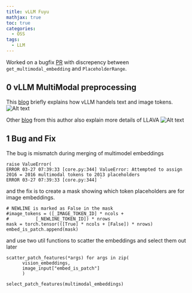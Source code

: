 ```yaml
---
title: vLLM Fuyu 
mathjax: true
toc: true
categories:
  - OSS
tags:
  - LLM
---
```


Worked on a bugfix [PR](https://github.com/vllm-project/vllm/pull/15731 ) with discrepency between `get_multimodal_embedding` and `PlaceholderRange`. 

## 0 vLLM MultiModal preprocessing
This [blog](https://zhuanlan.zhihu.com/p/20766926967) briefly explains how vLLM handels text and image tokens.
![Alt text](https://pic4.zhimg.com/v2-8f79be41dee80b1689de03d7f9ee4c03_1440w.jpg)

Other [blog](https://zhuanlan.zhihu.com/p/696654492) from this author also explain more details of LLAVA
![Alt text](https://pica.zhimg.com/v2-9756850072f345c9331a08e8a4237de0_1440w.jpg)

## 1 Bug and Fix
The bug is mismatch during merging of multimodel embeddings   
```
raise ValueError(
ERROR 03-27 07:39:33 [core.py:344] ValueError: Attempted to assign 2016 = 2016 multimodal tokens to 2013 placeholders
ERROR 03-27 07:39:33 [core.py:344] `
```
and the fix is to create a mask showing which token placeholders are for image embeddings.  
```
# NEWLINE is marked as False in the mask
#image_tokens = ([_IMAGE_TOKEN_ID] * ncols +
#          [_NEWLINE_TOKEN_ID]) * nrows
mask = torch.tensor(([True] * ncols + [False]) * nrows)
embed_is_patch.append(mask)
```
and use two util functions to scatter the embeddings and select them out later   
```
scatter_patch_features(*args) for args in zip(
      vision_embeddings,
      image_input["embed_is_patch"]
      )

select_patch_features(multimodal_embeddings)
```
